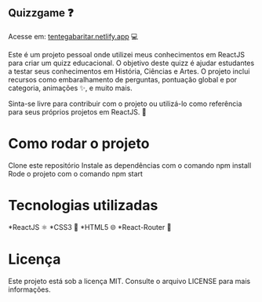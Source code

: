 ## Quizzgame :question:

Acesse em: <a href="https://tentegabaritar.netlify.app">tentegabaritar.netlify.app</a> :computer:

Este é um projeto pessoal onde utilizei meus conhecimentos em ReactJS para criar um quizz educacional. O objetivo deste quizz é ajudar estudantes a testar seus conhecimentos em História, Ciências e Artes. O projeto inclui recursos como embaralhamento de perguntas, pontuação global e por categoria, animações :sparkles:, e muito mais.

Sinta-se livre para contribuir com o projeto ou utilizá-lo como referência para seus próprios projetos em ReactJS. :raised_hands:

# Como rodar o projeto
Clone este repositório
Instale as dependências com o comando npm install
Rode o projeto com o comando npm start
# Tecnologias utilizadas
*ReactJS :atom_symbol:
*CSS3 :art:
*HTML5 :globe_with_meridians:
*React-Router :arrows_counterclockwise:
# Licença
Este projeto está sob a licença MIT. Consulte o arquivo LICENSE para mais informações.